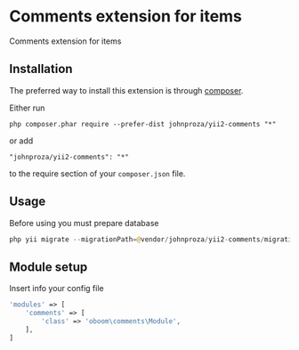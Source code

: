 Comments extension for items
============================
Comments extension for items

Installation
------------

The preferred way to install this extension is through [composer](http://getcomposer.org/download/).

Either run

```
php composer.phar require --prefer-dist johnproza/yii2-comments "*"
```

or add

```
"johnproza/yii2-comments": "*"
```

to the require section of your `composer.json` file.


Usage
-----

Before using you must prepare database
```php
php yii migrate --migrationPath=@vendor/johnproza/yii2-comments/migrations 
```

Module setup
------------

Insert info your config file
```php
'modules' => [
    'comments' => [
        'class' => 'oboom\comments\Module',
    ],
]
```
